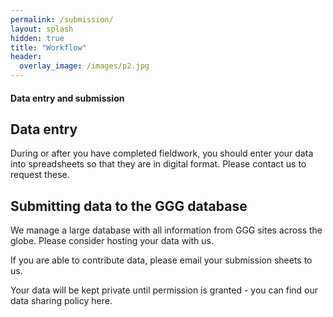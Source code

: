 ```yaml
---
permalink: /submission/
layout: splash
hidden: true
title: "Workflow"
header:
  overlay_image: /images/p2.jpg
---
```


#### Data entry and submission

## Data entry

During or after you have completed fieldwork, you should enter your data into spreadsheets so that they are in digital format. Please contact us to request these. 

## Submitting data to the GGG database

We manage a large database with all information from GGG sites across the globe. Please consider hosting your data with us. 

If you are able to contribute data, please email your submission sheets to us. 

Your data will be kept private until permission is granted - you can find our data sharing policy here.
